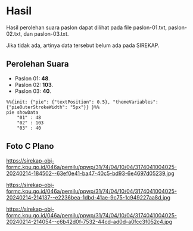 # Hasil

Hasil perolehan suara paslon dapat dilihat pada file paslon-01.txt, paslon-02.txt, dan paslon-03.txt.

Jika tidak ada, artinya data tersebut belum ada pada SIREKAP.

## Perolehan Suara

 * Paslon 01: **48**.
 * Paslon 02: **103**.
 * Paslon 03: **40**.

```mermaid
%%{init: {"pie": {"textPosition": 0.5}, "themeVariables": {"pieOuterStrokeWidth": "5px"}} }%%
pie showData
    "01" : 48
    "02" : 103
    "03" : 40
```
## Foto C Plano

https://sirekap-obj-formc.kpu.go.id/046a/pemilu/ppwp/31/74/04/10/04/3174041004025-20240214-184502--63ef0e41-ba47-40c5-bd93-6e4697d05239.jpg

https://sirekap-obj-formc.kpu.go.id/046a/pemilu/ppwp/31/74/04/10/04/3174041004025-20240214-214137--e2236bea-1dbd-41ae-9c75-1c949227aa8d.jpg

https://sirekap-obj-formc.kpu.go.id/046a/pemilu/ppwp/31/74/04/10/04/3174041004025-20240214-214054--c6b42d0f-7532-44cd-ad0d-a0fcc3f052c4.jpg
